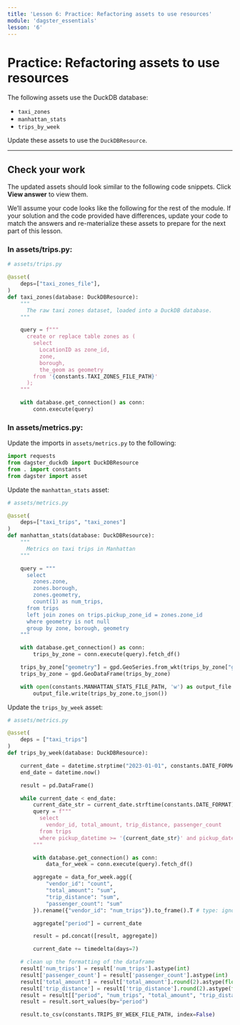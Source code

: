 ```yaml
---
title: 'Lesson 6: Practice: Refactoring assets to use resources'
module: 'dagster_essentials'
lesson: '6'
---
```


# Practice: Refactoring assets to use resources

The following assets use the DuckDB database:

- `taxi_zones`
- `manhattan_stats`
- `trips_by_week`

Update these assets to use the `DuckDBResource`.

---

## Check your work

The updated assets should look similar to the following code snippets. Click **View answer** to view them.

We’ll assume your code looks like the following for the rest of the module. If your solution and the code provided have differences, update your code to match the answers and re-materialize these assets to prepare for the next part of this lesson.

### In assets/trips.py:

```python {% obfuscated="true" %}
# assets/trips.py

@asset(
    deps=["taxi_zones_file"],
)
def taxi_zones(database: DuckDBResource):
    """
      The raw taxi zones dataset, loaded into a DuckDB database.
    """

    query = f"""
      create or replace table zones as (
        select
          LocationID as zone_id,
          zone,
          borough,
          the_geom as geometry
        from '{constants.TAXI_ZONES_FILE_PATH}'
      );
    """

    with database.get_connection() as conn:
        conn.execute(query)
```

### In assets/metrics.py:

Update the imports in `assets/metrics.py` to the following:

```python {% obfuscated="true" %}
import requests
from dagster_duckdb import DuckDBResource
from . import constants
from dagster import asset
```

Update the `manhattan_stats` asset:

```python {% obfuscated="true" %}
# assets/metrics.py

@asset(
    deps=["taxi_trips", "taxi_zones"]
)
def manhattan_stats(database: DuckDBResource):
    """
      Metrics on taxi trips in Manhattan
    """

    query = """
      select
        zones.zone,
        zones.borough,
        zones.geometry,
        count(1) as num_trips,
      from trips
      left join zones on trips.pickup_zone_id = zones.zone_id
      where geometry is not null
      group by zone, borough, geometry
    """

    with database.get_connection() as conn:
        trips_by_zone = conn.execute(query).fetch_df()

    trips_by_zone["geometry"] = gpd.GeoSeries.from_wkt(trips_by_zone["geometry"])
    trips_by_zone = gpd.GeoDataFrame(trips_by_zone)

    with open(constants.MANHATTAN_STATS_FILE_PATH, 'w') as output_file:
        output_file.write(trips_by_zone.to_json())
```

Update the `trips_by_week` asset:

```python {% obfuscated="true" %}
# assets/metrics.py

@asset(
    deps = ["taxi_trips"]
)
def trips_by_week(database: DuckDBResource):

    current_date = datetime.strptime("2023-01-01", constants.DATE_FORMAT)
    end_date = datetime.now()

    result = pd.DataFrame()

    while current_date < end_date:
        current_date_str = current_date.strftime(constants.DATE_FORMAT)
        query = f"""
          select
            vendor_id, total_amount, trip_distance, passenger_count
          from trips
          where pickup_datetime >= '{current_date_str}' and pickup_datetime < '{current_date_str}'::date + interval '1 week'
        """

        with database.get_connection() as conn:
            data_for_week = conn.execute(query).fetch_df()

        aggregate = data_for_week.agg({
            "vendor_id": "count",
            "total_amount": "sum",
            "trip_distance": "sum",
            "passenger_count": "sum"
        }).rename({"vendor_id": "num_trips"}).to_frame().T # type: ignore

        aggregate["period"] = current_date

        result = pd.concat([result, aggregate])

        current_date += timedelta(days=7)

    # clean up the formatting of the dataframe
    result['num_trips'] = result['num_trips'].astype(int)
    result['passenger_count'] = result['passenger_count'].astype(int)
    result['total_amount'] = result['total_amount'].round(2).astype(float)
    result['trip_distance'] = result['trip_distance'].round(2).astype(float)
    result = result[["period", "num_trips", "total_amount", "trip_distance", "passenger_count"]]
    result = result.sort_values(by="period")

    result.to_csv(constants.TRIPS_BY_WEEK_FILE_PATH, index=False)
```
